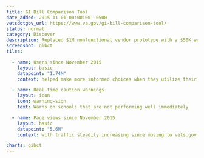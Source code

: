 ```yaml
---
title: GI Bill Comparison Tool
date_added: 2015-11-01 00:00:00 -0500
vetsdotgov_url: https://www.va.gov/gi-bill-comparison-tool/
status: normal
category: Discover
description: Replaced $1M nonfunctional vendor prototype with a $50K working product in 2 weeks
screenshot: gibct
tiles:

  - name: Users since November 2015
    layout: basic
    datapoint: "1.74M"
    context: helped make more informed choices when they utilize their hard-earned GI Bill benefits

  - name: Real-time caution warnings
    layout: icon
    icon: warning-sign
    text: Warns on schools that are not performing well immediately

  - name: Page views since November 2015
    layout: basic
    datapoint: "5.6M"
    context: with traffic steadily increasing since moving to vets.gov

charts: gibct
---
```

